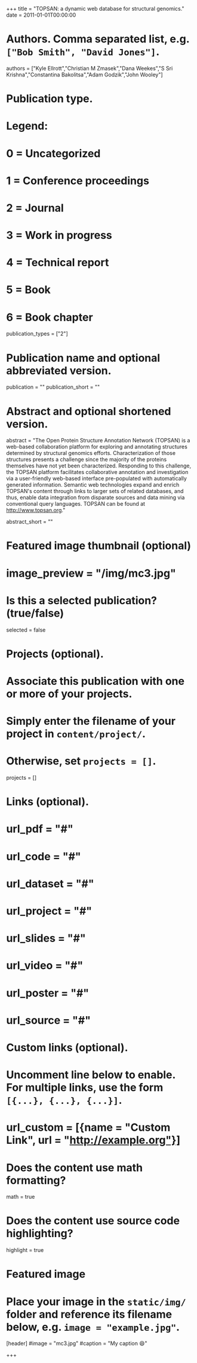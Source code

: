 
+++
title = "TOPSAN: a dynamic web database for structural genomics."
date = 2011-01-01T00:00:00

# Authors. Comma separated list, e.g. `["Bob Smith", "David Jones"]`.
authors = ["Kyle Ellrott","Christian M Zmasek","Dana Weekes","S Sri Krishna","Constantina Bakolitsa","Adam Godzik","John Wooley"]

# Publication type.
# Legend:
# 0 = Uncategorized
# 1 = Conference proceedings
# 2 = Journal
# 3 = Work in progress
# 4 = Technical report
# 5 = Book
# 6 = Book chapter
publication_types = ["2"]

# Publication name and optional abbreviated version.
publication = ""
publication_short = ""

# Abstract and optional shortened version.
abstract = "The Open Protein Structure Annotation Network (TOPSAN) is a web-based collaboration platform for exploring and annotating structures determined by structural genomics efforts. Characterization of those structures presents a challenge since the majority of the proteins themselves have not yet been characterized. Responding to this challenge, the TOPSAN platform facilitates collaborative annotation and investigation via a user-friendly web-based interface pre-populated with automatically generated information. Semantic web technologies expand and enrich TOPSAN's content through links to larger sets of related databases, and thus, enable data integration from disparate sources and data mining via conventional query languages. TOPSAN can be found at http://www.topsan.org."

abstract_short = ""
# Featured image thumbnail (optional)
# image_preview = "/img/mc3.jpg"

# Is this a selected publication? (true/false)
selected = false

# Projects (optional).
#   Associate this publication with one or more of your projects.
#   Simply enter the filename of your project in `content/project/`.
#   Otherwise, set `projects = []`.
projects = []

# Links (optional).
# url_pdf = "#"
# url_code = "#"
# url_dataset = "#"
# url_project = "#"
# url_slides = "#"
# url_video = "#"
# url_poster = "#"
# url_source = "#"

# Custom links (optional).
#   Uncomment line below to enable. For multiple links, use the form `[{...}, {...}, {...}]`.
# url_custom = [{name = "Custom Link", url = "http://example.org"}]

# Does the content use math formatting?
math = true

# Does the content use source code highlighting?
highlight = true

# Featured image
# Place your image in the `static/img/` folder and reference its filename below, e.g. `image = "example.jpg"`.
[header]
#image = "mc3.jpg"
#caption = "My caption :smile:"

+++

